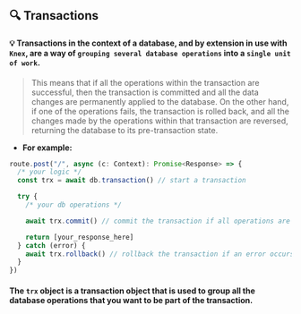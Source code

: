 ## 🔍 Transactions

#### 💡 Transactions in the context of a database, and by extension in use with `Knex`, are a way of `grouping several database operations` into a `single unit of work`.

> This means that if all the operations within the transaction are successful, then
> the transaction is committed and all the data changes are permanently applied to the database.
> On the other hand, if one of the operations fails, the transaction is rolled back, and all the changes made by the
> operations within that
> transaction are reversed, returning the database to its pre-transaction state.

- **For example:**

```ts
route.post("/", async (c: Context): Promise<Response> => {
  /* your logic */
  const trx = await db.transaction() // start a transaction

  try {
    /* your db operations */

    await trx.commit() // commit the transaction if all operations are successful

    return [your_response_here]
  } catch (error) {
    await trx.rollback() // rollback the transaction if an error occurs
  }
})
```

#### The `trx` object is a transaction object that is used to group all the database operations that you want to be part of the transaction.
